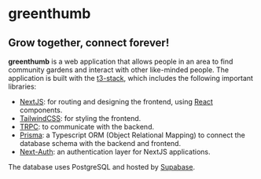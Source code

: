 # greenthumb

## Grow together, connect forever!

**greenthumb** is a web application that allows people in an area to find community gardens and interact with other like-minded people. The application is built with the [t3-stack](https://create.t3.gg), which includes the following important libraries:

- [NextJS](https://nextjs.org): for routing and designing the frontend, using [React](https://www.react.dev) components.
- [TailwindCSS](https://tailwindcss.com/): for styling the frontend.
- [TRPC](https://trpc.io/): to communicate with the backend.
- [Prisma](https://www.prisma.io/): a Typescript ORM (Object Relational Mapping) to connect the database schema with the backend and frontend.
- [Next-Auth](https://next-auth.js.org/): an authentication layer for NextJS applications.

The database uses PostgreSQL and hosted by [Supabase](https://supabase.com/).
